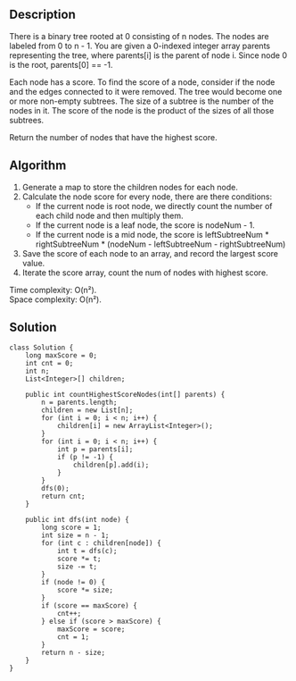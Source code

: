 ## Description
There is a binary tree rooted at 0 consisting of n nodes. The nodes are labeled from 0 to n - 1. You are given a 0-indexed integer array parents representing the tree, where parents[i] is the parent of node i. Since node 0 is the root, parents[0] == -1.

Each node has a score. To find the score of a node, consider if the node and the edges connected to it were removed. The tree would become one or more non-empty subtrees. The size of a subtree is the number of the nodes in it. The score of the node is the product of the sizes of all those subtrees.

Return the number of nodes that have the highest score.

## Algorithm
1. Generate a map to store the children nodes for each node. 
2. Calculate the node score for every node, there are there conditions:
    - If the current node is root node, we directly count the number of each child node and then multiply them.
    - If the current node is a leaf node, the score is nodeNum - 1.
    - If the current node is a mid node, the score is leftSubtreeNum * rightSubtreeNum * (nodeNum - leftSubtreeNum - rightSubtreeNum)
3. Save the score of each node to an array, and record the  largest score value.
4. Iterate the score array, count the num of nodes with highest score.

Time complexity: O(n&sup2;).  
Space complexity: O(n&sup2;).

## Solution
~~~
class Solution {
    long maxScore = 0;
    int cnt = 0;
    int n;
    List<Integer>[] children;

    public int countHighestScoreNodes(int[] parents) {
        n = parents.length;
        children = new List[n];
        for (int i = 0; i < n; i++) {
            children[i] = new ArrayList<Integer>();
        }
        for (int i = 0; i < n; i++) {
            int p = parents[i];
            if (p != -1) {
                children[p].add(i);
            }
        }
        dfs(0);
        return cnt;
    }

    public int dfs(int node) {
        long score = 1;
        int size = n - 1;
        for (int c : children[node]) {
            int t = dfs(c);
            score *= t;
            size -= t;
        }
        if (node != 0) {
            score *= size;
        }
        if (score == maxScore) {
            cnt++;
        } else if (score > maxScore) {
            maxScore = score;
            cnt = 1;
        }
        return n - size;
    }
}
~~~
